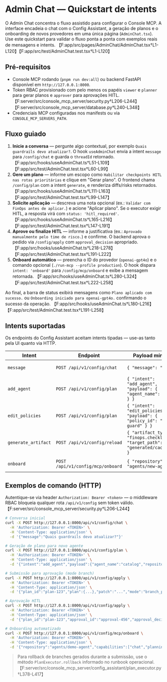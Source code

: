 # Admin Chat — Quickstart de intents

O Admin Chat concentra o fluxo assistido para configurar o Console MCP. A interface encadeia o chat com o Config Assistant,
a geração de planos e o onboarding de novos provedores em uma única página (`AdminChat.tsx`).
Use este quickstart para validar o fluxo ponta a ponta com exemplos reais de mensagens e intents. 【F:app/src/pages/AdminChat/AdminChat.tsx†L1-L120】【F:app/src/test/AdminChat.test.tsx†L1-L120】

## Pré-requisitos

- Console MCP rodando (`pnpm run dev:all`) ou backend FastAPI disponível em `http://127.0.0.1:8000`.
- Token RBAC provisionado com pelo menos os papéis `viewer` e `planner` para gerar planos e `approver` para aprovações HITL. 【F:server/src/console_mcp_server/security.py†L206-L244】【F:server/src/console_mcp_server/database.py†L240-L348】
- Credenciais MCP configuradas nos manifests ou via `CONSOLE_MCP_SERVERS_PATH`.

## Fluxo guiado

1. **Inicie a conversa** — pergunte algo contextual, por exemplo `Quais guardrails devo atualizar?`. O hook `useAdminChat` envia a intent `message` para `/config/chat` e guarda o `threadId` retornado. 【F:app/src/hooks/useAdminChat.ts†L51-L109】【F:app/src/test/AdminChat.test.tsx†L60-L99】
2. **Gere um plano** — informe um escopo como `Habilitar checkpoints HITL nas rotas prioritárias` e clique em "Gerar plano". O frontend chama `/config/plan` com a intent `generate`, e renderiza diffs/risks retornados. 【F:app/src/hooks/useAdminChat.ts†L111-L163】【F:app/src/test/AdminChat.test.tsx†L99-L147】
3. **Solicite aplicação** — descreva uma nota opcional (ex.: `Validar com FinOps antes de aplicar.`) e acione "Aplicar plano". Se o executor exigir HITL, a resposta virá com `status: 'hitl_required'`. 【F:app/src/hooks/useAdminChat.ts†L165-L216】【F:app/src/test/AdminChat.test.tsx†L147-L191】
4. **Aprove ou finalize HITL** — informe a justificativa (ex.: `Aprovado manualmente pelo time de risco.`) e confirme. O backend aprova o pedido via `/config/apply` com `approval_decision` apropriado. 【F:app/src/hooks/useAdminChat.ts†L218-L278】【F:app/src/test/AdminChat.test.tsx†L191-L222】
5. **Onboard automático** — preencha o ID do provedor (`openai-gpt4o`) e o comando opcional (`./run-mcp --profile production`). O hook dispara `intent: 'onboard'` para `/config/mcp/onboard` e exibe a mensagem retornada. 【F:app/src/hooks/useAdminChat.ts†L280-L324】【F:app/src/test/AdminChat.test.tsx†L222-L258】

Ao final, a barra de status exibirá mensagens como `Plano aplicado com sucesso.` ou `Onboarding iniciado para openai-gpt4o.` confirmando o sucesso da operação. 【F:app/src/hooks/useAdminChat.ts†L180-L216】【F:app/src/test/AdminChat.test.tsx†L191-L258】

## Intents suportadas

Os endpoints do Config Assistant aceitam intents tipadas — use-as tanto pela UI quanto via HTTP.

| Intent | Endpoint | Payload mínimo | Descrição |
| --- | --- | --- | --- |
| `message` | `POST /api/v1/config/chat` | `{ "message": "..." }` | Mensagem livre com resposta contextual. 【F:server/src/console_mcp_server/routes.py†L188-L235】 |
| `add_agent` | `POST /api/v1/config/plan` | `{ "intent": "add_agent", "payload": { "agent_name": "demo" } }` | Gera plano para adicionar agente MCP, incluindo diffs e riscos. 【F:server/src/console_mcp_server/config_assistant/intents.py†L1-L39】【F:server/src/console_mcp_server/routes.py†L236-L289】 |
| `edit_policies` | `POST /api/v1/config/plan` | `{ "intent": "edit_policies", "payload": { "policy_id": "spend-guard" } }` | Cria plano para ajustar políticas existentes. 【F:server/src/console_mcp_server/config_assistant/intents.py†L21-L32】【F:server/src/console_mcp_server/routes.py†L289-L336】 |
| `generate_artifact` | `POST /api/v1/config/reload` | `{ "artifact_type": "finops.checklist", "target_path": "generated/cache.md" }` | Planeja regeneração de artefatos. 【F:server/src/console_mcp_server/config_assistant/intents.py†L33-L39】【F:server/src/console_mcp_server/routes.py†L336-L374】 |
| `onboard` | `POST /api/v1/config/mcp/onboard` | `{ "repository": "agents/new-agent" }` | Produz plano focado em onboarding de agente. 【F:server/src/console_mcp_server/routes.py†L374-L412】 |

## Exemplos de comando (HTTP)

Autentique-se via header `Authorization: Bearer <token>` — o middleware RBAC bloqueia qualquer rota `/api/v1/config` sem token válido. 【F:server/src/console_mcp_server/security.py†L206-L244】

```bash
# Conversa inicial
curl -X POST http://127.0.0.1:8000/api/v1/config/chat \
  -H 'Authorization: Bearer <TOKEN>' \
  -H 'Content-Type: application/json' \
  -d '{"message":"Quais guardrails devo atualizar?"}'

# Geração de plano para novo agente
curl -X POST http://127.0.0.1:8000/api/v1/config/plan \
  -H 'Authorization: Bearer <TOKEN>' \
  -H 'Content-Type: application/json' \
  -d '{"intent":"add_agent","payload":{"agent_name":"catalog","repository":"agents-hub"}}'

# Submissão para aprovação (mode branch)
curl -X POST http://127.0.0.1:8000/api/v1/config/apply \
  -H 'Authorization: Bearer <TOKEN>' \
  -H 'Content-Type: application/json' \
  -d '{"plan_id":"plan-123","plan":{...},"patch":"...","mode":"branch_pr","actor":"Console","actor_email":"ops@example.com"}'

# Aprovação HITL
curl -X POST http://127.0.0.1:8000/api/v1/config/apply \
  -H 'Authorization: Bearer <TOKEN>' \
  -H 'Content-Type: application/json' \
  -d '{"plan_id":"plan-123","approval_id":"approval-456","approval_decision":"approve"}'

# Onboarding automatizado
curl -X POST http://127.0.0.1:8000/api/v1/config/mcp/onboard \
  -H 'Authorization: Bearer <TOKEN>' \
  -H 'Content-Type: application/json' \
  -d '{"repository":"agents/demo-agent","capabilities":["chat","planning"]}'
```

> Para rollback de branches gerados durante a submissão, use o método `PlanExecutor.rollback` informado no runbook operacional. 【F:server/src/console_mcp_server/config_assistant/plan_executor.py†L378-L417】

